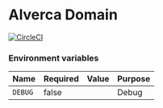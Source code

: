 # Alverca Domain

[![CircleCI](https://circleci.com/gh/alverca/domain.svg?style=svg)](https://circleci.com/gh/alverca/domain)

### Environment variables

| Name    | Required | Value | Purpose |
| ------- | -------- | ----- | ------- |
| `DEBUG` | false    |       | Debug   |
